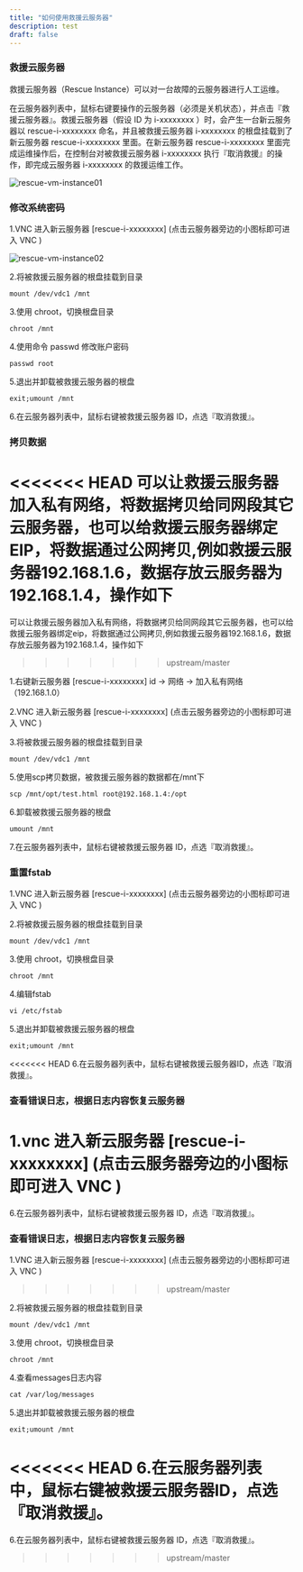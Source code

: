 ```yaml
---
title: "如何使用救援云服务器"
description: test
draft: false
---
```


### 救援云服务器

救援云服务器（Rescue Instance）可以对一台故障的云服务器进行人工运维。

在云服务器列表中，鼠标右键要操作的云服务器（必须是关机状态），并点击『救援云服务器』。救援云服务器（假设 ID 为 i-xxxxxxxx ）时，会产生一台新云服务器以 rescue-i-xxxxxxxx 命名，并且被救援云服务器 i-xxxxxxxx 的根盘挂载到了新云服务器 rescue-i-xxxxxxxx 里面。在新云服务器 rescue-i-xxxxxxxx 里面完成运维操作后，在控制台对被救援云服务器 i-xxxxxxxx 执行『取消救援』的操作，即完成云服务器 i-xxxxxxxx 的救援运维工作。

![rescue-vm-instance01](../../_images/rescue-vm-instance01.png)



### 修改系统密码

1.VNC 进入新云服务器 [rescue-i-xxxxxxxx] (点击云服务器旁边的小图标即可进入 VNC )



![rescue-vm-instance02](../../_images/rescue-vm-instance02.png)

2.将被救援云服务器的根盘挂载到目录

```
mount /dev/vdc1 /mnt
```

3.使用 chroot，切换根盘目录

```
chroot /mnt
```

4.使用命令 passwd 修改账户密码

```
passwd root
```

5.退出并卸载被救援云服务器的根盘

```
exit;umount /mnt
```

6.在云服务器列表中，鼠标右键被救援云服务器 ID，点选『取消救援』。



### 拷贝数据

<<<<<<< HEAD
可以让救援云服务器加入私有网络，将数据拷贝给同网段其它云服务器，也可以给救援云服务器绑定EIP，将数据通过公网拷贝,例如救援云服务器192.168.1.6，数据存放云服务器为192.168.1.4，操作如下
=======
可以让救援云服务器加入私有网络，将数据拷贝给同网段其它云服务器，也可以给救援云服务器绑定eip，将数据通过公网拷贝,例如救援云服务器192.168.1.6，数据存放云服务器为192.168.1.4，操作如下
>>>>>>> upstream/master

1.右键新云服务器 [rescue-i-xxxxxxxx] id -> 网络 -> 加入私有网络（192.168.1.0）

2.VNC 进入新云服务器 [rescue-i-xxxxxxxx] (点击云服务器旁边的小图标即可进入 VNC )

3.将被救援云服务器的根盘挂载到目录

```
mount /dev/vdc1 /mnt
```

5.使用scp拷贝数据，被救援云服务器的数据都在/mnt下

```
scp /mnt/opt/test.html root@192.168.1.4:/opt
```

6.卸载被救援云服务器的根盘

```
umount /mnt
```

7.在云服务器列表中，鼠标右键被救援云服务器 ID，点选『取消救援』。

### 重置fstab

1.VNC 进入新云服务器 [rescue-i-xxxxxxxx] (点击云服务器旁边的小图标即可进入 VNC )

2.将被救援云服务器的根盘挂载到目录

```
mount /dev/vdc1 /mnt
```

3.使用 chroot，切换根盘目录

```
chroot /mnt
```

4.编辑fstab

```
vi /etc/fstab
```

5.退出并卸载被救援云服务器的根盘

```
exit;umount /mnt
```

<<<<<<< HEAD
6.在云服务器列表中，鼠标右键被救援云服务器ID，点选『取消救援』。

### 查看错误日志，根据日志内容恢复云服务器

1.vnc 进入新云服务器 [rescue-i-xxxxxxxx] (点击云服务器旁边的小图标即可进入 VNC )
=======
6.在云服务器列表中，鼠标右键被救援云服务器 ID，点选『取消救援』。

### 查看错误日志，根据日志内容恢复云服务器

1.VNC 进入新云服务器 [rescue-i-xxxxxxxx] (点击云服务器旁边的小图标即可进入 VNC )
>>>>>>> upstream/master

2.将被救援云服务器的根盘挂载到目录

```
mount /dev/vdc1 /mnt
```

3.使用 chroot，切换根盘目录

```
chroot /mnt
```

4.查看messages日志内容

```
cat /var/log/messages
```

5.退出并卸载被救援云服务器的根盘

```
exit;umount /mnt
```

<<<<<<< HEAD
6.在云服务器列表中，鼠标右键被救援云服务器ID，点选『取消救援』。
=======
6.在云服务器列表中，鼠标右键被救援云服务器 ID，点选『取消救援』。
>>>>>>> upstream/master

